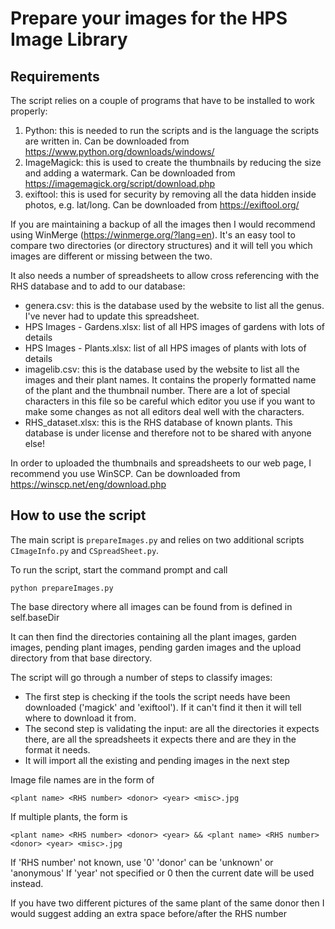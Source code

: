 # Prepare your images for the HPS Image Library

## Requirements
The script relies on a couple of programs that have to be installed to work properly:
1. Python: this is needed to run the scripts and is the language the scripts are written in. Can be downloaded from https://www.python.org/downloads/windows/
2. ImageMagick: this is used to create the thumbnails by reducing the size and adding a watermark. Can be downloaded from https://imagemagick.org/script/download.php
3. exiftool: this is used for security by removing all the data hidden inside photos, e.g. lat/long. Can be downloaded from https://exiftool.org/

If you are maintaining a backup of all the images then I would recommend using WinMerge (https://winmerge.org/?lang=en). It's an easy tool to compare two directories (or directory structures) and it will tell you which images are different or missing between the two.

It also needs a number of spreadsheets to allow cross referencing with the RHS database and to add to our database:
* genera.csv: this is the database used by the website to list all the genus. I've never had to update this spreadsheet.
* HPS Images - Gardens.xlsx: list of all HPS images of gardens with lots of details
* HPS Images - Plants.xlsx: list of all HPS images of plants with lots of details
* imagelib.csv: this is the database used by the website to list all the images and their plant names. It contains the properly formatted name of the plant and the thumbnail number. There are a lot of special characters in this file so be careful which editor you use if you want to make some changes as not all editors deal well with the characters.
* RHS_dataset.xlsx: this is the RHS database of known plants. This database is under license and therefore not to be shared with anyone else!

In order to uploaded the thumbnails and spreadsheets to our web page, I recommend you use WinSCP. Can be downloaded from https://winscp.net/eng/download.php

## How to use the script
The main script is `prepareImages.py` and relies on two additional scripts `CImageInfo.py` and `CSpreadSheet.py`.

To run the script, start the command prompt and call

    python prepareImages.py

The base directory where all images can be found from is defined in self.baseDir

It can then find the directories containing all the plant images, garden images,
pending plant images, pending garden images and the upload directory from that
base directory.

The script will go through a number of steps to classify images:
* The first step is checking if the tools the script needs have been downloaded
  ('magick' and 'exiftool'). If it can't find it then it will tell where to 
  download it from.
* The second step is validating the input: are all the directories it expects
  there, are all the spreadsheets it expects there and are they in the format it
  needs.
* It will import all the existing and pending images in the next step

Image file names are in the form of

    <plant name> <RHS number> <donor> <year> <misc>.jpg

If multiple plants, the form is

    <plant name> <RHS number> <donor> <year> && <plant name> <RHS number> <donor> <year> <misc>.jpg

If 'RHS number' not known, use '0'
'donor' can be 'unknown' or 'anonymous'
If 'year' not specified or 0 then the current date will be used instead.

If you have two different pictures of the same plant of the same donor then I
would suggest adding an extra space before/after the RHS number
